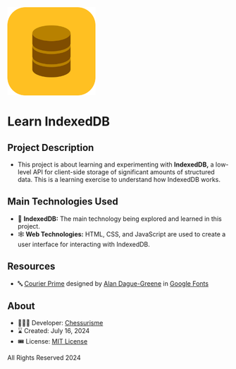 <img src='./assets/db.png' alt='Database icon' height="200px">

# Learn IndexedDB

## Project Description

- This project is about learning and experimenting with **IndexedDB,** a low-level API for client-side storage of significant amounts of structured data. This is a learning exercise to understand how IndexedDB works.

## Main Technologies Used

- 🫙 **IndexedDB:** The main technology being explored and learned in this project.
- 🕸️ **Web Technologies:** HTML, CSS, and JavaScript are used to create a user interface for interacting with IndexedDB.

## Resources

- 🔤 [Courier Prime](https://fonts.google.com/specimen/Courier+Prime) designed by [Alan Dague-Greene](https://fonts.google.com/?query=Alan%20Dague-Greene) in [Google Fonts](https://fonts.google.com)

## About

- 👨🏼‍💻 Developer: [Chessurisme](https://github.com/chessurisme)
- ⌛ Created: July 16, 2024
- 🎟️ License: [MIT License](https://choosealicense.com/licenses/mit)

All Rights Reserved 2024
